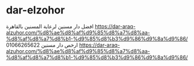 # dar-elzohor
افضل دار مسنين لرعاية المسنين بالقاهرة
https://dar-araq-alzuhor.com/%d8%ae%d8%af%d9%85%d8%a7%d8%aa-%d8%af%d8%a7%d8%b1-%d9%85%d8%b3%d9%86%d9%8a%d9%86/
ارخص دار مسنين 01066265622
https://dar-araq-alzuhor.com/%d8%ae%d8%af%d9%85%d8%a7%d8%aa-%d8%af%d8%a7%d8%b1-%d9%85%d8%b3%d9%86%d9%8a%d9%86/

